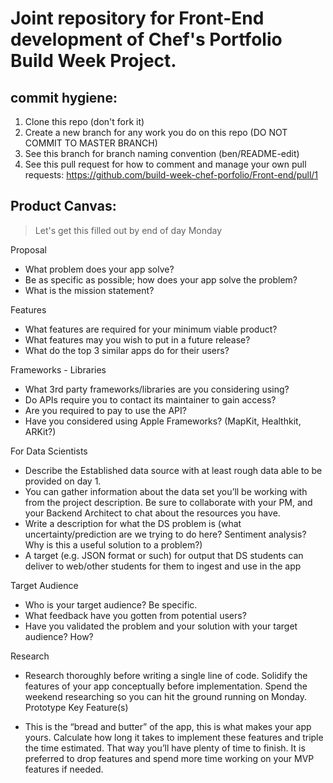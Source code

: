 # Joint repository for Front-End development of Chef's Portfolio Build Week Project.

## commit hygiene: 

1. Clone this repo (don't fork it)
2. Create a new branch for any work you do on this repo (DO NOT COMMIT TO MASTER BRANCH)
3. See this branch for branch naming convention (ben/README-edit)
4. See this pull request for how to comment and manage your own pull requests: https://github.com/build-week-chef-porfolio/Front-end/pull/1


## Product Canvas:

  > Let's get this filled out by end of day Monday

Proposal

- What problem does your app solve?
- Be as specific as possible; how does your app solve the problem?
- What is the mission statement?

Features

- What features are required for your minimum viable product?
- What features may you wish to put in a future release?
- What do the top 3 similar apps do for their users?

Frameworks - Libraries

- What 3rd party frameworks/libraries are you considering using?
- Do APIs require you to contact its maintainer to gain access?
- Are you required to pay to use the API?
- Have you considered using Apple Frameworks? (MapKit, Healthkit, ARKit?)

For Data Scientists

- Describe the Established data source with at least rough data able to be provided on day 1. 
- You can gather information about the data set you’ll be working with from the project description. Be sure to collaborate with your PM, and your Backend Architect to chat about the resources you have.
- Write a description for what the DS problem is (what uncertainty/prediction are we trying to do here? Sentiment analysis? Why is this a useful solution to a problem?)
- A target (e.g. JSON format or such) for output that DS students can deliver to web/other students for them to ingest and use in the app

Target Audience

- Who is your target audience? Be specific.
- What feedback have you gotten from potential users?
- Have you validated the problem and your solution with your target audience? How?

Research

- Research thoroughly before writing a single line of code. Solidify the features of your app conceptually before implementation. Spend the weekend researching so you can hit the ground running on Monday.
Prototype Key Feature(s)

- This is the “bread and butter” of the app, this is what makes your app yours. Calculate how long it takes to implement these features and triple the time estimated. That way you’ll have plenty of time to finish. It is preferred to drop features and spend more time working on your MVP features if needed.


